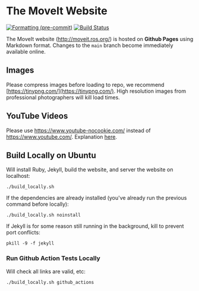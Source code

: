 # The MoveIt Website

[![Formatting (pre-commit)](https://github.com/ros-planning/moveit.ros.org/actions/workflows/format.yaml/badge.svg?branch=main)](https://github.com/ros-planning/moveit.ros.org/actions/workflows/format.yaml?query=branch%3Amain)
[![Build Status](https://github.com/ros-planning/moveit.ros.org/actions/workflows/build.yaml/badge.svg?branch=main)](https://github.com/ros-planning/moveit.ros.org/actions/workflows/build.yaml?query=branch%3Amain)

The MoveIt website (http://moveit.ros.org/) is hosted on **Github Pages** using Markdown format.
Changes to the ``main`` branch become immediately available online.

## Images

Please compress images before loading to repo, we recommend [https://tinypng.com/](https://tinypng.com/). High resolution images from professional photographers will kill load times.

## YouTube Videos

Please use https://www.youtube-nocookie.com/ instead of  https://www.youtube.com/. Explanation [here](https://github.com/ros-planning/moveit.ros.org/issues/232).

## Build Locally on Ubuntu

Will install Ruby, Jekyll, build the website, and server the website on localhost:

    ./build_locally.sh

If the dependencies are already installed (you've already run the previous command before locally):

    ./build_locally.sh noinstall

If Jekyll is for some reason still running in the background, kill to prevent port conflicts:

    pkill -9 -f jekyll

### Run Github Action Tests Locally

Will check all links are valid, etc:

    ./build_locally.sh github_actions
